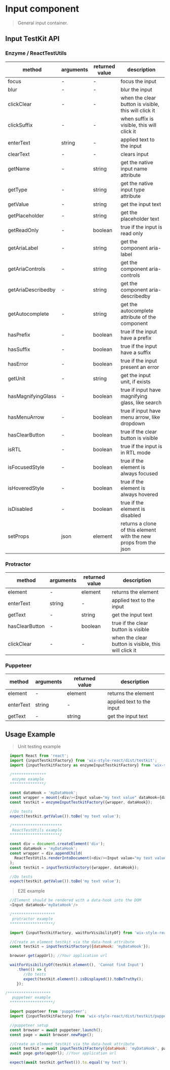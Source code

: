 # Input component

> General input container.

## Input TestKit API


### Enzyme / ReactTestUtils
| method | arguments | returned value | description |
|--------|-----------|----------------|-------------|
| focus | - | - | focus the input |
| blur | - | - | blur the input |
| clickClear | - | - | when the clear button is visible, this will click it |
| clickSuffix | - | - | when suffix is visible, this will click it |
| enterText | string | - | applied text to the input |
| clearText | - | - | clears input |
| getName | - | string | get the native input name attribute |
| getType | - | string | get the native input type attribute |
| getValue | - | string | get the input text |
| getPlaceholder | - | string | get the placeholder text |
| getReadOnly | - | boolean | true if the input is read only |
| getAriaLabel | - | string | get the component aria-label |
| getAriaControls | - | string | get the component aria-controls |
| getAriaDescribedby | - | string | get the component aria-describedby |
| getAutocomplete | - | string | get the autocomplete attribute of the component |
| hasPrefix | - | boolean | true if the input have a prefix |
| hasSuffix | - | boolean | true if the input have a suffix |
| hasError | - | boolean | true if the input present an error |
| getUnit | - | string | get the input unit, if exists |
| hasMagnifyingGlass | - | boolean | true if input have magnifying glass, like search |
| hasMenuArrow | - | boolean | true if input have menu arrow, like dropdown |
| hasClearButton | - | boolean | true if the clear button is visible |
| isRTL | - | boolean | true if the input is in RTL mode |
| isFocusedStyle | - | boolean | true if the element is always focused |
| isHoveredStyle | - | boolean | true if the element is always hovered |
| isDisabled | - | boolean | true if the element is disabled |
| setProps | json | element | returns a clone of this element with the new props from the json |

### Protractor

| method | arguments | returned value | description |
|--------|-----------|----------------|-------------|
| element | - | element | returns the element |
| enterText | string | - | applied text to the input |
| getText | - | string | get the input text |
| hasClearButton | - | boolean | true if the clear button is visible |
| clickClear | - | - | when the clear button is visible, this will click it |

### Puppeteer

| method | arguments | returned value | description |
|--------|-----------|----------------|-------------|
| element | - | element | returns the element |
| enterText | string | - | applied text to the input |
| getText | - | string | get the input text |

## Usage Example

> Unit testing example

```javascript
  import React from 'react';
  import {inputTestkitFactory} from 'wix-style-react/dist/testkit';
  import {inputTestkitFactory as enzymeInputTestkitFactory} from 'wix-style-react/dist/testkit/enzyme';

  /***************
   enzyme example
  ***************/

  const dataHook = 'myDataHook';
  const wrapper = mount(<div/><Input value="my text value" dataHook={dataHook}/></div>);
  const testkit = enzymeInputTestkitFactory({wrapper, dataHook});

  //Do tests
  expect(testkit.getValue()).toBe('my text value');

  /**********************
   ReactTestUtils example
  **********************/

  const div = document.createElement('div');
  const dataHook = 'myDataHook';
  const wrapper = div.appendChild(
    ReactTestUtils.renderIntoDocument(<div/><Input value="my text value" dataHook={dataHook}/></div>, {dataHook})
  );
  const testkit = inputTestkitFactory({wrapper, dataHook});

  //Do tests
  expect(testkit.getValue()).toBe('my text value');
```
> E2E example

```javascript
  //Element should be rendered with a data-hook into the DOM
  <Input dataHook='myDataHook'/>

  /*******************
   protractor example
  *******************/

  import {inputTestkitFactory, waitForVisibilityOf} from 'wix-style-react/dist/testkit/protractor';

  //Create an element testkit via the data-hook attribute
  const testkit = inputTestkitFactory({dataHook: 'myDataHook'});

  browser.get(appUrl); //Your application url

  waitForVisibilityOf(testkit.element(), 'Cannot find Input')
     .then(() => {
        //Do tests
        expect(testkit.element().isDisplayed()).toBeTruthy();
     });
```

```javascript
/*******************
   puppeteer example
  *******************/

  import puppeteer from 'puppeteer';
  import {inputTestkitFactory} from 'wix-style-react/dist/testkit/puppeteer';

  //puppeteer setup
  const browser = await puppeteer.launch();
  const page = await browser.newPage();

  //Create an element testkit via the data-hook attribute
  const testkit = await inputTestkitFactory({dataHook: 'myDataHook', page});
  await page.goto(appUrl); //Your application url

  expect(await testkit.getText()).to.equal('my test');
```
